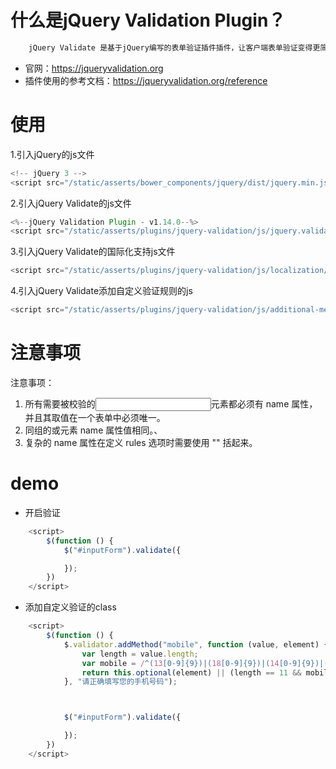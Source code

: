 # 什么是jQuery Validation Plugin？
```txt
    jQuery Validate 是基于jQuery编写的表单验证插件插件，让客户端表单验证变得更简单。
```
- 官网：https://jqueryvalidation.org
- 插件使用的参考文档：https://jqueryvalidation.org/reference

# 使用
1.引入jQuery的js文件
```js
<!-- jQuery 3 -->
<script src="/static/asserts/bower_components/jquery/dist/jquery.min.js"></script>
```
2.引入jQuery Validate的js文件
```js
<%--jQuery Validation Plugin - v1.14.0--%>
<script src="/static/asserts/plugins/jquery-validation/js/jquery.validate.min.js"></script>
```
3.引入jQuery Validate的国际化支持js文件
```js
<script src="/static/asserts/plugins/jquery-validation/js/localization/messages_zh.min.js"></script>
```

4.引入jQuery Validate添加自定义验证规则的js
```js
<script src="/static/asserts/plugins/jquery-validation/js/additional-methods.min.js"></script>
```

# 注意事项
注意事项：
1. 所有需要被校验的<input>元素都必须有 name 属性，并且其取值在一个表单中必须唯一。
2. 同组的<radio>或<checkbox>元素 name 属性值相同。、
3. 复杂的 name 属性在定义 rules 选项时需要使用 "" 括起来。
# demo
- 开启验证

```js
    <script>
        $(function () {
            $("#inputForm").validate({

            });
        })
    </script>
```

- 添加自定义验证的class

```js
    <script>
        $(function () {
            $.validator.addMethod("mobile", function (value, element) {
                var length = value.length;
                var mobile = /^(13[0-9]{9})|(18[0-9]{9})|(14[0-9]{9})|(17[0-9]{9})|(15[0-9]{9})$/;
                return this.optional(element) || (length == 11 && mobile.test(value));
            }, "请正确填写您的手机号码");



            $("#inputForm").validate({

            });
        })
    </script>
```